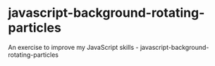 # javascript-background-rotating-particles
An exercise to improve my JavaScript skills - javascript-background-rotating-particles
